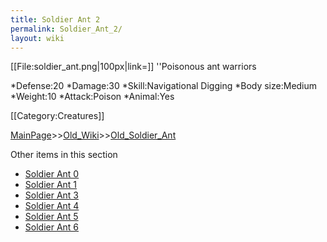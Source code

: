 ```yaml
---
title: Soldier Ant 2
permalink: Soldier_Ant_2/
layout: wiki
---
```

[[File:soldier_ant.png|100px|link=]] ''Poisonous ant warriors

*Defense:20
*Damage:30
*Skill:Navigational Digging
*Body size:Medium
*Weight:10
*Attack:Poison
*Animal:Yes

[[Category:Creatures]]

[MainPage](/keeperrl_wiki/ "wikilink")>>[Old_Wiki](/keeperrl_wiki/Old_Wiki "wikilink")>>[Old_Soldier_Ant](/keeperrl_wiki/Old_Soldier_Ant "wikilink")

Other items in this section
-    [Soldier Ant 0](/keeperrl_wiki/Soldier_Ant_0 "wikilink")
-    [Soldier Ant 1](/keeperrl_wiki/Soldier_Ant_1 "wikilink")
-    [Soldier Ant 3](/keeperrl_wiki/Soldier_Ant_3 "wikilink")
-    [Soldier Ant 4](/keeperrl_wiki/Soldier_Ant_4 "wikilink")
-    [Soldier Ant 5](/keeperrl_wiki/Soldier_Ant_5 "wikilink")
-    [Soldier Ant 6](/keeperrl_wiki/Soldier_Ant_6 "wikilink")
